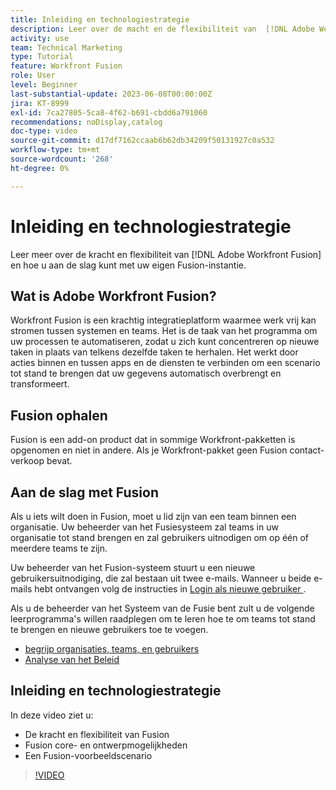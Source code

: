 ```yaml
---
title: Inleiding en technologiestrategie
description: Leer over de macht en de flexibiliteit van  [!DNL Adobe Workfront Fusion], en hoe te beginnen te worden gebruikend uw eigen instantie van de Fusie.
activity: use
team: Technical Marketing
type: Tutorial
feature: Workfront Fusion
role: User
level: Beginner
last-substantial-update: 2023-06-08T00:00:00Z
jira: KT-8999
exl-id: 7ca27805-5ca8-4f62-b691-cbdd6a791060
recommendations: noDisplay,catalog
doc-type: video
source-git-commit: d17df7162ccaab6b62db34209f50131927c0a532
workflow-type: tm+mt
source-wordcount: '268'
ht-degree: 0%

---
```


# Inleiding en technologiestrategie

Leer meer over de kracht en flexibiliteit van [!DNL Adobe Workfront Fusion] en hoe u aan de slag kunt met uw eigen Fusion-instantie.

## Wat is Adobe Workfront Fusion?

Workfront Fusion is een krachtig integratieplatform waarmee werk vrij kan stromen tussen systemen en teams. Het is de taak van het programma om uw processen te automatiseren, zodat u zich kunt concentreren op nieuwe taken in plaats van telkens dezelfde taken te herhalen. Het werkt door acties binnen en tussen apps en de diensten te verbinden om een scenario tot stand te brengen dat uw gegevens automatisch overbrengt en transformeert.

## Fusion ophalen

Fusion is een add-on product dat in sommige Workfront-pakketten is opgenomen en niet in andere. Als je Workfront-pakket geen Fusion contact-verkoop bevat.

## Aan de slag met Fusion

Als u iets wilt doen in Fusion, moet u lid zijn van een team binnen een organisatie. Uw beheerder van het Fusiesysteem zal teams in uw organisatie tot stand brengen en zal gebruikers uitnodigen om op één of meerdere teams te zijn.

Uw beheerder van het Fusion-systeem stuurt u een nieuwe gebruikersuitnodiging, die zal bestaan uit twee e-mails. Wanneer u beide e-mails hebt ontvangen volg de instructies in [ Login als nieuwe gebruiker ](https://experienceleague.adobe.com/docs/workfront-learn/tutorials-workfront/fusion/welcome-to-workfront-fusion/log-in-as-a-new-user.html?lang=nl-NL).

Als u de beheerder van het Systeem van de Fusie bent zult u de volgende leerprogramma&#39;s willen raadplegen om te leren hoe te om teams tot stand te brengen en nieuwe gebruikers toe te voegen.

* [ begrijp organisaties, teams, en gebruikers ](https://experienceleague.adobe.com/docs/workfront-learn/tutorials-workfront/fusion/workfront-fusion-administration/understand-organizations-teams-and-users.html?lang=nl-NL)
* [ Analyse van het Beleid ](https://experienceleague.adobe.com/docs/workfront-learn/tutorials-workfront/fusion/workfront-fusion-administration/administration-walkthrough.html?lang=nl-NL)

## Inleiding en technologiestrategie

In deze video ziet u:

* De kracht en flexibiliteit van Fusion
* Fusion core- en ontwerpmogelijkheden
* Een Fusion-voorbeeldscenario

>[!VIDEO](https://video.tv.adobe.com/v/335259/?quality=12&learn=on&enablevpops)
